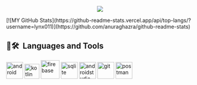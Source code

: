 <p align="center">
  <img src="https://capsule-render.vercel.app/api?text=Hello!👋&animation=fadeIn&type=waving&color=gradient&height=180&fontSize=60&stroke=198AC7&strokeWidth=4"/>
</p>
[![MY GitHub Stats](https://github-readme-stats.vercel.app/api/top-langs/?username=lynx011)](https://github.com/anuraghazra/github-readme-stats)
<h2> 🚀🛠 &nbsp;Languages and Tools</h2>
<p align="left">
<img src="https://cdn.jsdelivr.net/gh/devicons/devicon/icons/android/android-plain.svg" alt="android" width="45" height="45"/>
<img src="https://cdn.jsdelivr.net/gh/devicons/devicon/icons/kotlin/kotlin-original.svg" alt="kotlin" width="40" height="40"/>
<img src="https://cdn.jsdelivr.net/gh/devicons/devicon/icons/firebase/firebase-plain.svg" alt="firebase" width="50" height="50"/>
<img src="https://cdn.jsdelivr.net/gh/devicons/devicon/icons/sqlite/sqlite-original.svg" alt="sqlite" width="45" height="45"/>
<img src="https://cdn.jsdelivr.net/gh/devicons/devicon/icons/androidstudio/androidstudio-original.svg" alt="androidstudio" width="45" height="45"/>
<img src="https://cdn.jsdelivr.net/gh/devicons/devicon/icons/git/git-original.svg" alt="git" width="45" height="45"/>
<img src="https://www.vectorlogo.zone/logos/getpostman/getpostman-icon.svg" alt="postman" width="45" height="45"/>
</p>
